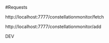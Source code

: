 #Requests

http://localhost:7777/constellationmonitor/fetch

http://localhost:7777/constellationmonitor/add


DEV
